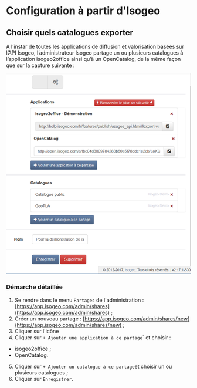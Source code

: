 # Configuration à partir d'Isogeo

## Choisir quels catalogues exporter

A l’instar de toutes les applications de diffusion et valorisation basées sur l’API Isogeo, l’administrateur Isogeo partage un ou plusieurs catalogues à l’application isogeo2office ainsi qu’à un OpenCatalog, de la même façon que sur la capture suivante :

!["Configuration du partage de catalogues vers Isogeo to Office depuis app.isogeo.com"](/assets/isogeo2office_share_config.png)

### Démarche détaillée

1. Se rendre dans le menu `Partages` de l'administration : [https://app.isogeo.com/admin/shares](https://app.isogeo.com/admin/shares) ;
2. Créer un nouveau partage : [https://app.isogeo.com/admin/shares/new](https://app.isogeo.com/admin/shares/new) ;
3. Cliquer sur l'icône  <i class="fa fa-cogs"></i>
4. Cliquer sur `+ Ajouter une application à ce partage`\` et choisir :
  * isogeo2office ;
  * OpenCatalog.
5. Cliquer sur `+ Ajouter un catalogue à ce partage`et choisir un ou plusieurs catalogues ;
6. Cliquer sur `Enregistrer`.



